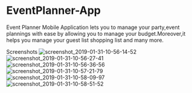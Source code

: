 # EventPlanner-App
Event Planner Mobile Application lets you to manage your party,event plannings with ease by allowing you to manage your budget.Moreover,it helps you manage your guest list
shopping list and many more.



Screenshots
![screenshot_2019-01-31-10-56-14-52](https://user-images.githubusercontent.com/46498913/52032870-eae10800-2548-11e9-92af-c9fa526c13bf.png)
![screenshot_2019-01-31-10-56-27-41](https://user-images.githubusercontent.com/46498913/52032872-eb799e80-2548-11e9-9316-b12a07bd0979.png)
![screenshot_2019-01-31-10-56-36-56](https://user-images.githubusercontent.com/46498913/52032873-eb799e80-2548-11e9-9668-c3c78c2f497f.png)
![screenshot_2019-01-31-10-57-21-79](https://user-images.githubusercontent.com/46498913/52032875-eb799e80-2548-11e9-848b-b49bbc7f198d.png)
![screenshot_2019-01-31-10-58-09-97](https://user-images.githubusercontent.com/46498913/52032876-ec123500-2548-11e9-89ad-e1efa40fa853.png)
![screenshot_2019-01-31-10-58-51-52](https://user-images.githubusercontent.com/46498913/52032877-ec123500-2548-11e9-8be4-2409304d875e.png)
